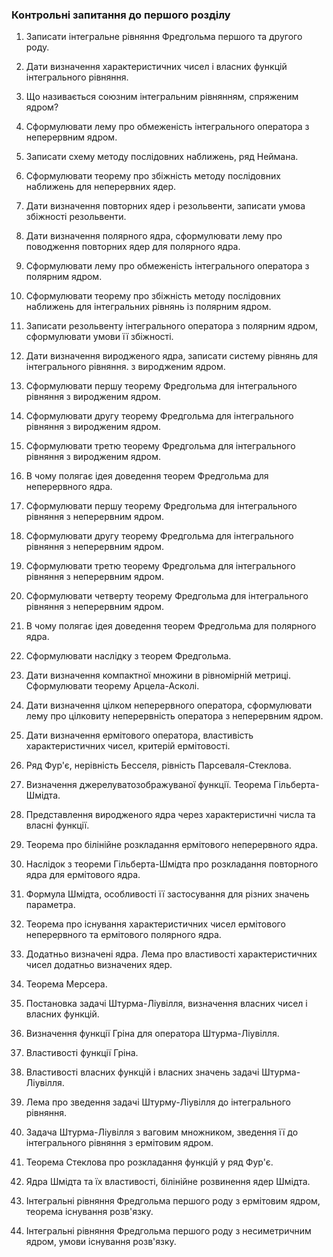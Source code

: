 <!--DEBUG-->

### Контрольні запитання до першого розділу

1. Записати інтегральне рівняння Фредгольма першого та другого роду.

2. Дати визначення характеристичних чисел і власних функцій інтегрального рівняння.

3. Що називається союзним інтегральним рівнянням, спряженим ядром?

4. Сформулювати лему про обмеженість інтегрального оператора з неперервним ядром.

5. Записати схему методу послідовних наближень, ряд Неймана.

6. Сформулювати теорему про збіжність методу послідовних наближень для неперервних ядер.

7. Дати визначення повторних ядер і резольвенти, записати умова збіжності резольвенти.

8. Дати визначення полярного ядра, сформулювати лему про поводження повторних ядер для полярного ядра.

9. Сформулювати лему про обмеженість інтегрального оператора з полярним ядром.

10. Сформулювати теорему про збіжність методу послідовних наближень для інтегральних рівнянь із полярним ядром.

11. Записати резольвенту інтегрального оператора з полярним ядром, сформулювати умови її збіжності.

12. Дати визначення виродженого ядра, записати систему рівнянь для інтегрального рівняння. з виродженим ядром.

13. Сформулювати першу теорему Фредгольма для інтегрального рівняння з виродженим ядром.

14. Сформулювати другу теорему Фредгольма для інтегрального рівняння з виродженим ядром.

15. Сформулювати третю теорему Фредгольма для інтегрального рівняння з виродженим ядром.

16. В чому полягає ідея доведення теорем Фредгольма для неперервного ядра.

17. Сформулювати першу теорему Фредгольма для інтегрального рівняння з неперервним ядром.

18. Сформулювати другу теорему Фредгольма для інтегрального рівняння з неперервним ядром.

19. Сформулювати третю теорему Фредгольма для інтегрального рівняння з неперервним ядром.

20. Сформулювати четверту теорему Фредгольма для інтегрального рівняння з неперервним ядром.

21. В чому полягає ідея доведення теорем Фредгольма для полярного ядра.

22. Сформулювати наслідку з теорем Фредгольма.

23. Дати визначення компактної множини в рівномірній метриці. Сформулювати теорему Арцела-Асколі.

24. Дати визначення цілком неперервного оператора, сформулювати лему про цілковиту неперервність оператора з неперервним ядром.

25. Дати визначення ермітового оператора, властивість характеристичних чисел, критерій ермітовості.

26. Ряд Фур'є, нерівність Бесселя, рівність Парсеваля-Стеклова.

27. Визначення джерелуватозображуваної функції. Теорема Гільберта-Шмідта.

28. Представлення виродженого ядра через характеристичні числа та власні функції.

29. Теорема про білінійне розкладання ермітового неперервного ядра.

30. Наслідок з теореми Гільберта-Шмідта про розкладання повторного ядра для ермітового ядра.

31. Формула Шмідта, особливості її застосування для різних значень параметра.

32. Теорема про існування характеристичних чисел ермітового неперервного та ермітового полярного ядра.

33. Додатньо визначені ядра. Лема про властивості характеристичних чисел додатньо визначених ядер.

34. Теорема Мерсера.

35. Постановка задачі Штурма-Ліувілля, визначення власних чисел і власних функцій.

36. Визначення функції Гріна для оператора Штурма-Ліувілля.

37. Властивості функції Гріна.

38. Властивості власних функцій і власних значень задачі Штурма-Ліувілля.

39. Лема про зведення задачі Штурму-Ліувілля до інтегрального рівняння.

40. Задача Штурма-Ліувілля з ваговим множником, зведення її до інтегрального рівняння з ермітовим ядром.

41. Теорема Стеклова про розкладання функцій у ряд Фур'є.

42. Ядра Шмідта та їх властивості, білінійне розвинення ядер Шмідта.

43. Інтегральні рівняння Фредгольма першого роду з ермітовим ядром, теорема існування розв'язку.

44. Інтегральні рівняння Фредгольма першого роду з несиметричним ядром, умови існування розв'язку.
